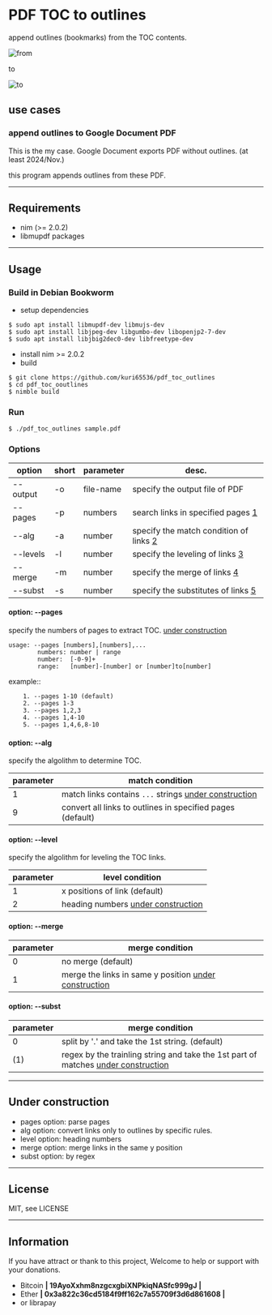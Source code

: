 PDF TOC to outlines
============================
append outlines (bookmarks) from the TOC contents.

![from](https://github.com/user-attachments/assets/b80a5707-29dc-4c90-ba80-5af3b1df338f)

to

![to](https://github.com/user-attachments/assets/ac558ace-dea8-43b8-a707-7ad3e07ce0fc)


use cases
---------------
### append outlines to Google Document PDF

This is the my case.
Google Document exports PDF without outlines. (at least 2024/Nov.)

this program appends outlines from these PDF.


---


Requirements
-----------------------------------------
- nim (>= 2.0.2)
- libmupdf packages


---


Usage
-----------------------------------------

### Build in Debian Bookworm
- setup dependencies

```shell
$ sudo apt install libmupdf-dev libmujs-dev
$ sudo apt install libjpeg-dev libgumbo-dev libopenjp2-7-dev
$ sudo apt install libjbig2dec0-dev libfreetype-dev
```

- install nim >= 2.0.2
- build

```shell
$ git clone https://github.com/kuri65536/pdf_toc_outlines
$ cd pdf_toc_ooutlines
$ nimble build
```


### Run

```shell
$ ./pdf_toc_outlines sample.pdf
```


### Options

option   | short | parameter | desc.
---------|----|--------------|-------
--output | -o | file-name    | specify the output file of PDF
--pages  | -p | numbers      | search links in specified pages [1]
--alg    | -a | number       | specify the match condition of links [2]
--levels | -l | number       | specify the leveling of links [3]
--merge  | -m | number       | specify the merge of links [4]
--subst  | -s | number       | specify the substitutes of links [5]

[1]: #option---pages
[2]: #option---alg
[3]: #option---level
[4]: #option---merge
[5]: #option---subst


#### option: --pages
specify the numbers of pages to extract TOC. [under construction]

```text
usage: --pages [numbers],[numbers],...
        numbers: number | range
        number:  [-0-9]+
        range:   [number]-[number] or [number]to[number]
```

example::
```text
    1. --pages 1-10 (default)
    2. --pages 1-3
    3. --pages 1,2,3
    4. --pages 1,4-10
    5. --pages 1,4,6,8-10
```

#### option: --alg
specify the algolithm to determine TOC.

parameter | match condition
---|--------------------------------------------------
1  | match links contains `...` strings [under construction]
9  | convert all links to outlines in specified pages (default)


#### option: --level
specify the algolithm for leveling the TOC links.

parameter | level condition
---|--------------------------------------------------
1  | x positions of link (default)
2  | heading numbers [under construction]


#### option: --merge

parameter | merge condition
---|--------------------------------------------------
0  | no merge (default)
1  | merge the links in same y position [under construction]


#### option: --subst

parameter | merge condition
---|--------------------------------------------------
0  | split by '.' and take the 1st string. (default)
(1) | regex by the trainling string and take the 1st part of matches [under construction]


---


Under construction
-----------------------------------------

[under construction]: #under-construction

- pages option: parse pages
- alg   option: convert links only to outlines by specific rules.
- level option: heading numbers
- merge option: merge links in the same y position
- subst option: by regex



---


License
-----------------------------------------
MIT, see LICENSE


---


Information
-----------------------------------------

If you have attract or thank to this project,
Welcome to help or support with your donations.

- Bitcoin **| 19AyoXxhm8nzgcxgbiXNPkiqNASfc999gJ |**
- Ether **| 0x3a822c36cd5184f9ff162c7a55709f3d6d861608 |**
- or librapay

